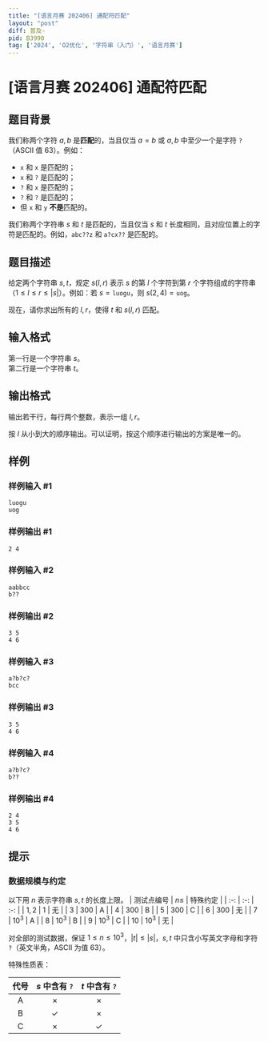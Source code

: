 ```yaml
---
title: "[语言月赛 202406] 通配符匹配"
layout: "post"
diff: 普及-
pid: B3990
tag: ['2024', 'O2优化', '字符串（入门）', '语言月赛']
---
```

# [语言月赛 202406] 通配符匹配
## 题目背景

我们称两个字符 $a,b$ 是**匹配**的，当且仅当 $a =b$ 或 $a,b$ 中至少一个是字符 $\texttt ?$（ASCII 值 $63$）。例如：
- $\texttt x$ 和 $\texttt x$ 是匹配的；
- $\texttt x$ 和 $\texttt ?$ 是匹配的；
- $\texttt ?$ 和 $\texttt x$ 是匹配的；
- $\texttt ?$ 和 $\texttt ?$ 是匹配的；
- 但 $\texttt x$ 和 $\texttt y$ **不是**匹配的。

我们称两个字符串 $s$ 和 $t$ 是匹配的，当且仅当 $s$ 和 $t$ 长度相同，且对应位置上的字符是匹配的。例如，$\texttt{abc??z}$ 和 $\texttt{a?cx??}$ 是匹配的。
## 题目描述

给定两个字符串 $s, t$，规定 $s(l, r)$ 表示 $s$ 的第 $l$ 个字符到第 $r$ 个字符组成的字符串（$1 \leq l \leq r \leq |s|$）。例如：若 $s = \texttt{luogu}$，则 $s(2,4) = \texttt{uog}$。

现在，请你求出所有的 $l, r$，使得 $t$ 和 $s(l, r)$ 匹配。
## 输入格式

第一行是一个字符串 $s$。  
第二行是一个字符串 $t$。
## 输出格式

输出若干行，每行两个整数，表示一组 $l,r$。

按 $l$ 从小到大的顺序输出。可以证明，按这个顺序进行输出的方案是唯一的。
## 样例

### 样例输入 #1
```
luogu
uog

```
### 样例输出 #1
```
2 4

```
### 样例输入 #2
```
aabbcc
b??

```
### 样例输出 #2
```
3 5
4 6

```
### 样例输入 #3
```
a?b?c?
bcc

```
### 样例输出 #3
```
3 5
4 6

```
### 样例输入 #4
```
a?b?c?
b??

```
### 样例输出 #4
```
2 4
3 5
4 6

```
## 提示

### 数据规模与约定

以下用 $n$ 表示字符串 $s, t$ 的长度上限。
| 测试点编号 | $n \leq$ | 特殊约定 |
| :-: | :-: | :-: |
| $1, 2$ | $1$ | 无 |
| $3$ | $300$ | A |
| $4$ | $300$ | B |
| $5$ | $300$ | C |
| $6$ | $300$ | 无 |
| $7$ | $10^3$ | A |
| $8$ | $10^3$ | B |
| $9$ | $10^3$ | C |
| $10$ | $10^3$ | 无 |

对全部的测试数据，保证 $1 \leq n \leq 10^3$，$|t|\le |s|$，$s, t$ 中只含小写英文字母和字符 $\texttt ?$（英文半角，ASCII 为值 $63$）。

特殊性质表：

| 代号 | $s$ 中含有 $\texttt{?}$ | $t$ 中含有 $\texttt{?}$ |
| :-: | :-: | :-: |
| A | $\times$ | $\times$ |
| B | $\checkmark$ | $\times$ |
| C | $\times$ | $\checkmark$ |
